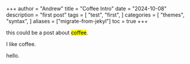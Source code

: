 +++
author = "Andrew"
title = "Coffee Intro"
date = "2024-10-08"
description = "first post"
tags = [
    "test",
    "first",
]
categories = [
    "themes",
    "syntax",
]
aliases = ["migrate-from-jekyl"]
toc = true
+++

this could be a post about <mark>coffee</mark>.

I like coffee.

hello.
